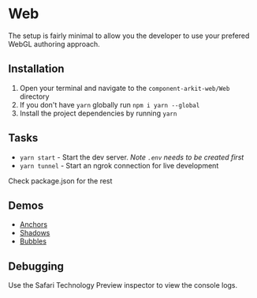 # Web

The setup is fairly minimal to allow you the developer to use your prefered WebGL authoring approach.

## Installation

1. Open your terminal and navigate to the `component-arkit-web/Web` directory
2. If you don't have `yarn` globally run `npm i yarn --global`
3. Install the project dependencies by running `yarn`

## Tasks

* `yarn start` - Start the dev server. *Note `.env` needs to be created first*
* `yarn tunnel` - Start an ngrok connection for live development

Check package.json for the rest

## Demos

* [Anchors](src/js/demos/index/README.md)
* [Shadows](src/js/demos/shadows/README.md)
* [Bubbles](src/js/demos/bubbles/README.md)

## Debugging

Use the Safari Technology Preview inspector to view the console logs.
